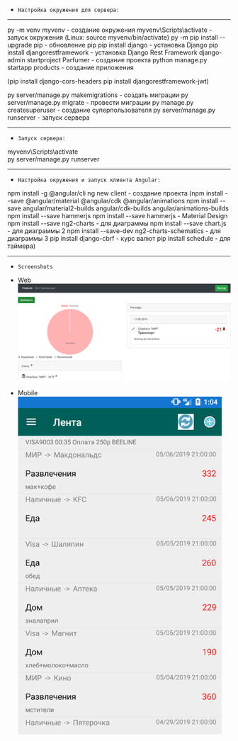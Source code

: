 -     Настройка окружения для сервера:	  	
-------------------------------------------
py -m venv myvenv - создание окружения
myvenv\Scripts\activate - запуск окружения (Linux: source myvenv/bin/activate)
py -m pip install --upgrade pip - обновление pip
pip install django - установка Django
pip install djangorestframework - установка Django Rest Framework
django-admin startproject Parfumer - создание проекта
python manage.py startapp products - создание приложения

(pip install django-cors-headers
pip install djangorestframework-jwt)

py server/manage.py makemigrations - создать миграции
py server/manage.py migrate - провести миграции
py manage.py createsuperuser - создание суперпользователя
py server/manage.py runserver - запуск сервера

-------------------------------------------
-     Запуск сервера:		          
myvenv\Scripts\activate		
py server/manage.py runserver

---------------------------------------------------------
-     Настройка окружения и запуск клиента Angular:        
npm install -g @angular/cli
ng new client - создание проекта
(npm install --save @angular/material @angular/cdk @angular/animations
npm install --save angular/material2-builds angular/cdk-builds angular/animations-builds
npm install --save hammerjs
npm install --save hammerjs - Material Design
npm install --save ng2-charts - для диаграммы
npm install --save chart.js - для диаграммы 2
npm install --save-dev ng2-charts-schematics - для диаграммы 3
pip install django-cbrf - курс валют
pip install schedule - для таймера)

----------------------------------------
-     Screenshots	                   
- Web
![Image alt](https://github.com/Alexander201111/Grossbuch/raw/master/Results/Web_Screenshots/list_operations.png)

- Mobile
![Image alt](https://github.com/Alexander201111/Grossbuch/raw/master/Results/Mobile_Screenshots/list_operations.png)

